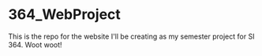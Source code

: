 # 364_WebProject
This is the repo for the website I'll be creating as my semester project for SI 364. Woot woot!
